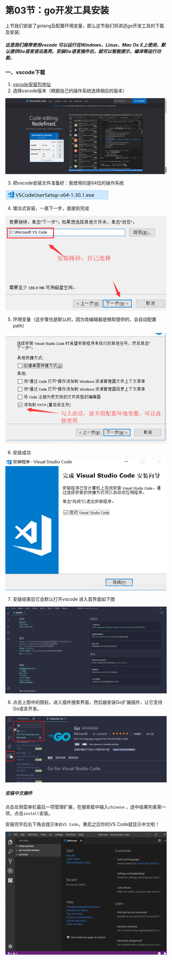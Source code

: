 # 第03节：go开发工具安装

上节我们安装了golang及配置环境变量，那么这节我们将讲述go开发工具的下载及安装;

##### 这里我们推荐使用vscode 可以运行在Windows、Linux、Mac Os X上使用，默认提供Go语言语法高亮，安装Go语言插件后，就可以智能提示，编译等运行功能，

### 一、vscode下载
 
1.  [vscode安装包地址](https://code.visualstudio.com/)
2. 选择vscode版本（根据自己的操作系统选择相应的版本）

![images](../images/0103_download.png)

3. 把vscode安装文件准备好：我使用的是64位的操作系统

![images](../images/0103_file.png)

4. 傻瓜式安装，一直下一步，直接到完成

![images](../images/0103_install.png)

5. 环境变量（这步骤也是默认的，因为改编辑器是微软提供的，会自动配置path）

![images](../images/0103_installs.png)

6. 安装成功

![images](../images/0103_yes.png)

7. 安装结束后它会默认打开vscode 进入首界面如下图

![images](../images/0103_Firstinterface.png)

8. 点击上图中的图标，进入插件搜索界面，然后器安装Go扩展插件，让它支持Go语言开发。

![images](../images/0103_go.png)

##### 安装中文插件
点击左侧菜单栏最后一项管理扩展，在搜索框中输入`chinese` ，选中结果列表第一项，点击`install`安装。

安装完毕后右下角会提示`重启VS Code`，重启之后你的VS Code就显示中文啦！

![images](../images/0103_vscode1.gif)
